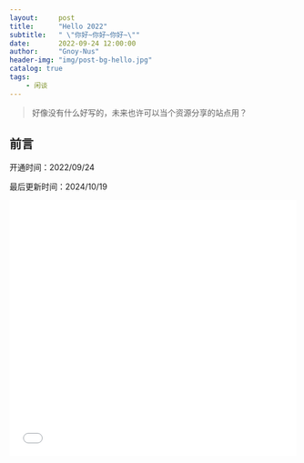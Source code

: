 ```yaml
---
layout:     post
title:      "Hello 2022"
subtitle:   " \"你好~你好~你好~\""
date:       2022-09-24 12:00:00
author:     "Gnoy-Nus"
header-img: "img/post-bg-hello.jpg"
catalog: true
tags:
    - 闲谈
---
```


> 好像没有什么好写的，未来也许可以当个资源分享的站点用？


## 前言

开通时间：2022/09/24

最后更新时间：2024/10/19


<iframe src="//player.bilibili.com/player.html?isOutside=true&aid=1951505621&bvid=BV16C411a7an&cid=1465295435&p=1" width=100% height=450
scrolling="no" border="0" frameborder="no" framespacing="0" allowfullscreen="true"></iframe>
